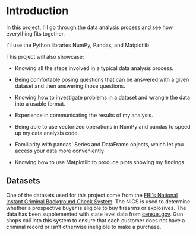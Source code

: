# Introduction
In this project, I'll go through the data analysis process and see how everything fits together.

I'll use the Python libraries NumPy, Pandas, and Matplotlib

This project will also showcase;
- Knowing all the steps involved in a typical data analysis process.

- Being comfortable posing questions that can be answered with a given dataset and then answering those questions.

- Knowing how to investigate problems in a dataset and wrangle the data into a usable format.

- Experience in communicating the results of my analysis.

- Being able to use vectorized operations in NumPy and pandas to speed up my data analysis code.

- Familiarity with pandas' Series and DataFrame objects, which let you access your data more conveniently

- Knowing how to use Matplotlib to produce plots showing my findings.

## Datasets
One of the datasets used for this project come from the [FBI's National Instant Criminal Background Check System](https://www.fbi.gov/about-us/cjis/nics). The NICS is used to determine whether a prospective buyer is eligible to buy firearms or explosives.
The data has been supplemented with state level data from [census.gov](https://www.google.com/url?q=https://www.census.gov/&sa=D&ust=1532469042127000). Gun shops call into this system to ensure that each customer does not have a criminal record or isn’t otherwise ineligible to make a purchase. 